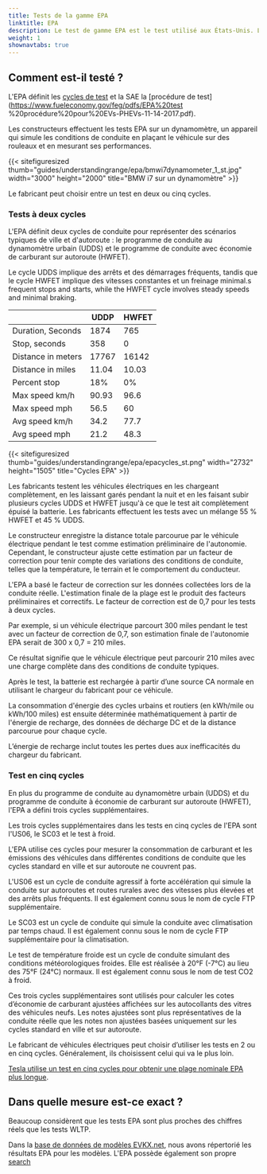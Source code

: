 ```yaml
---
title: Tests de la gamme EPA
linktitle: EPA
description: Le test de gamme EPA est le test utilisé aux États-Unis. L'Environmental Protection Agency des États-Unis définit les tests.
weight: 1
shownavtabs: true
---
```

<!-- markdownlint-disable MD033 -->

## Comment est-il testé ?

L'EPA définit les [cycles de test](https://www.fueleconomy.gov/feg/fe_test_schedules.shtml) et la SAE la [procédure de test](https://www.fueleconomy.gov/feg/pdfs/EPA%20test %20procédure%20pour%20EVs-PHEVs-11-14-2017.pdf).

Les constructeurs effectuent les tests EPA sur un dynamomètre, un appareil qui simule les conditions de conduite en plaçant le véhicule sur des rouleaux et en mesurant ses performances.

{{< sitefiguresized thumb="guides/understandingrange/epa/bmwi7dynamometer_1_st.jpg" width="3000" height="2000" title="BMW i7 sur un dynamomètre" >}}

Le fabricant peut choisir entre un test en deux ou cinq cycles.

### Tests à deux cycles

L'EPA définit deux cycles de conduite pour représenter des scénarios typiques de ville et d'autoroute : le programme de conduite au dynamomètre urbain (UDDS) et le programme de conduite avec économie de carburant sur autoroute (HWFET).

Le cycle UDDS implique des arrêts et des démarrages fréquents, tandis que le cycle HWFET implique des vitesses constantes et un freinage minimal.s frequent stops and starts, while the HWFET cycle involves steady speeds and minimal braking.

<table class="table">
    <thead>
    <tr>
    <th>
    </th>
    <th>
        UDDP
    </th>
    <th>
        HWFET
    </th>
    </thead>
    <tbody>
        <tr>
            <td>Duration, Seconds</td>
            <td>1874</td>
            <td>765</td>
        </tr>
        <tr>
            <td>Stop, seconds</td>
            <td>358</td>
            <td>0</td>
        </tr>
        <tr>
            <td>Distance in meters</td>
            <td>17767</td>
            <td>16142</td>
        </tr>
        <tr>
            <td>Distance in miles</td>
            <td>11.04</td>
            <td>10.03</td>
        </tr>
        <tr>
            <td>Percent stop</td>
            <td>18%</td>
            <td>0%</td>
        </tr>
        <tr>
            <td>Max speed km/h</td>
            <td>90.93</td>
            <td>96.6</td>
        </tr>
        <tr>
            <td>Max speed mph</td>
            <td>56.5</td>
            <td>60</td>
        </tr>
        <tr>
            <td>Avg speed km/h</td>
            <td>34.2</td>
            <td>77.7</td>
        </tr>
        <tr>
            <td>Avg speed mph</td>
            <td>21.2</td>
            <td>48.3</td>
        </tr>
    </tbody>
</table>{{< sitefiguresized thumb="guides/understandingrange/epa/epacycles_st.png" width="2732" height="1505" title="Cycles EPA" >}}

Les fabricants testent les véhicules électriques en les chargeant complètement, en les laissant garés pendant la nuit et en les faisant subir plusieurs cycles UDDS et HWFET jusqu'à ce que le test ait complètement épuisé la batterie. Les fabricants effectuent les tests avec un mélange 55 % HWFET et 45 % UDDS.

Le constructeur enregistre la distance totale parcourue par le véhicule électrique pendant le test comme estimation préliminaire de l'autonomie. Cependant, le constructeur ajuste cette estimation par un facteur de correction pour tenir compte des variations des conditions de conduite, telles que la température, le terrain et le comportement du conducteur.

L'EPA a basé le facteur de correction sur les données collectées lors de la conduite réelle. L'estimation finale de la plage est le produit des facteurs préliminaires et correctifs. Le facteur de correction est de 0,7 pour les tests à deux cycles.

Par exemple, si un véhicule électrique parcourt 300 miles pendant le test avec un facteur de correction de 0,7, son estimation finale de l'autonomie EPA serait de 300 x 0,7 = 210 miles.

Ce résultat signifie que le véhicule électrique peut parcourir 210 miles avec une charge complète dans des conditions de conduite typiques.

Après le test, la batterie est rechargée à partir d’une source CA normale en utilisant le chargeur du fabricant pour ce véhicule.

La consommation d'énergie des cycles urbains et routiers (en kWh/mile ou kWh/100 miles) est ensuite déterminée mathématiquement à partir de l'énergie de recharge, des données de décharge DC et de la distance parcourue pour chaque cycle.

L’énergie de recharge inclut toutes les pertes dues aux inefficacités du chargeur du fabricant.

### Test en cinq cycles

En plus du programme de conduite au dynamomètre urbain (UDDS) et du programme de conduite à économie de carburant sur autoroute (HWFET), l'EPA a défini trois cycles supplémentaires.

Les trois cycles supplémentaires dans les tests en cinq cycles de l'EPA sont l'US06, le SC03 et le test à froid.

L'EPA utilise ces cycles pour mesurer la consommation de carburant et les émissions des véhicules dans différentes conditions de conduite que les cycles standard en ville et sur autoroute ne couvrent pas.

L'US06 est un cycle de conduite agressif à forte accélération qui simule la conduite sur autoroutes et routes rurales avec des vitesses plus élevées et des arrêts plus fréquents. Il est également connu sous le nom de cycle FTP supplémentaire.

Le SC03 est un cycle de conduite qui simule la conduite avec climatisation par temps chaud. Il est également connu sous le nom de cycle FTP supplémentaire pour la climatisation.

Le test de température froide est un cycle de conduite simulant des conditions météorologiques froides. Elle est réalisée à 20°F (-7°C) au lieu des 75°F (24°C) normaux. Il est également connu sous le nom de test CO2 à froid.

Ces trois cycles supplémentaires sont utilisés pour calculer les cotes d’économie de carburant ajustées affichées sur les autocollants des vitres des véhicules neufs. Les notes ajustées sont plus représentatives de la conduite réelle que les notes non ajustées basées uniquement sur les cycles standard en ville et sur autoroute.

Le fabricant de véhicules électriques peut choisir d’utiliser les tests en 2 ou en cinq cycles. Généralement, ils choisissent celui qui va le plus loin.

[Tesla utilise un test en cinq cycles pour obtenir une plage nominale EPA plus longue](https://www.caranddriver.com/features/a33824052/adjustment-factor-tesla-uses-for-big-epa-range-numbers/).

## Dans quelle mesure est-ce exact ?

Beaucoup considèrent que les tests EPA sont plus proches des chiffres réels que les tests WLTP.

Dans la [base de données de modèles EVKX.net](/evsearch), nous avons répertorié les résultats EPA pour les modèles. L'EPA possède également son propre [search](https://www.fueleconomy.gov/feg/PowerSearch.do?action=PowerSearch&year1=2021&year2=2023&minmsrpsel=0&maxmsrpsel=0&city=0&highway=0&combined=0&cbftelectricity=Electricity&YearSel=2021-2023&MakeSel=&MarClassSel=&FuelTypeSel=Electricity&VehTypeSel=&TranySel=&DriveTypeSel=&CylindersSel=&MpgSel=000&sortBy=Comb&Units=&url=SearchServlet&opt=new&minmsrp=0&maxmsrp=0&minmpg=0&maxmpg=0&sCharge=&tCharge=&startstop=&cylDeact=&rowLimit=200)
